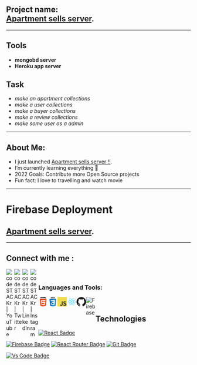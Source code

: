 ## Project name: <br/>[Apartment sells server](https://travel-agency-landing-page-242.web.app/).

---

## Tools

- **mongobd server**
- **Heroku app server**

## Task

- _make an apartment collections_
- _make a user collections_
- _make a buyer collections_
- _make a review collections_
- _make some user as a admin_

---

## About Me:

- I just launched [Apartment sells server !!](https://travel-agency-landing-page-242.web.app/).
- I’m currently learning everything 🤣
- 2022 Goals: Contribute more Open Source projects
- Fun fact: I love to travelling and watch movie

---

# Firebase Deployment

## [Apartment sells server](https://healthcare-website-292.firebaseapp.com/).

<hr/>

## Connect with me :

[<img align="left" alt="codeSTACKr | YouTube" width="22px" src="https://cdn.jsdelivr.net/npm/simple-icons@v3/icons/youtube.svg" />](https://youtube.com/codeSTACKr)
[<img align="left" alt="codeSTACKr | Twitter" width="22px" src="https://cdn.jsdelivr.net/npm/simple-icons@v3/icons/twitter.svg" />](https://twitter.com)
[<img align="left" alt="codeSTACKr | LinkedIn" width="22px" src="https://cdn.jsdelivr.net/npm/simple-icons@v3/icons/linkedin.svg" />](https://linkedin.com)
[<img align="left" alt="codeSTACKr | Instagram" width="22px" src="https://cdn.jsdelivr.net/npm/simple-icons@v3/icons/instagram.svg" />](https://instagram.com)

<br />

### Languages and Tools:

[<img align="left" alt="HTML5" width="26px" src="https://raw.githubusercontent.com/github/explore/80688e429a7d4ef2fca1e82350fe8e3517d3494d/topics/html/html.png" />](HTML)
[<img align="left" alt="CSS3" width="26px" src="https://raw.githubusercontent.com/github/explore/80688e429a7d4ef2fca1e82350fe8e3517d3494d/topics/css/css.png" />](css)

[<img align="left" alt="JavaScript" width="26px" src="https://raw.githubusercontent.com/github/explore/80688e429a7d4ef2fca1e82350fe8e3517d3494d/topics/javascript/javascript.png" />](javascript)

[<img align="left" alt="React" width="26px" src="https://raw.githubusercontent.com/github/explore/80688e429a7d4ef2fca1e82350fe8e3517d3494d/topics/react/react.png" />](react)

[<img align="left" alt="GitHub" width="26px" src="https://raw.githubusercontent.com/github/explore/78df643247d429f6cc873026c0622819ad797942/topics/github/github.png" />](github)

[<img  align="left" alt="Firebase" width="26px" src="https://www.gstatic.com/mobilesdk/160503_mobilesdk/logo/2x/firebase_28dp.png" />](firebase)

<br/>

## Technologies

[![React Badge](https://img.shields.io/badge/React-20232A?style=for-the-badge&logo=react&logoColor=61DAFB)](react)

<!-- [![Tailwind Badge](https://img.shields.io/badge/Tailwind_CSS-38B2AC?style=for-the-badge&logo=tailwind-css&logoColor=white)](tailwind) -->

[![Firebase Badge](https://img.shields.io/badge/Firebase-FFCB2B?style=for-the-badge&logo=firebase&logoColor=white)](firebase)
[![React Router Badge](https://img.shields.io/badge/React_Router-CA4245?style=for-the-badge&logo=react-router&logoColor=white)](https://img.shields.io/badge/)
[![Git Badge](https://img.shields.io/badge/git-f34f29?style=for-the-badge&logo=git&logoColor=white)](https://github.com/19smabtahinoor)

[![Vs Code Badge](https://img.shields.io/badge/Visual_Studio_Code-0078D6?style=for-the-badge&logo=visualstudiocode&logoColor=white)](VSCODE)
